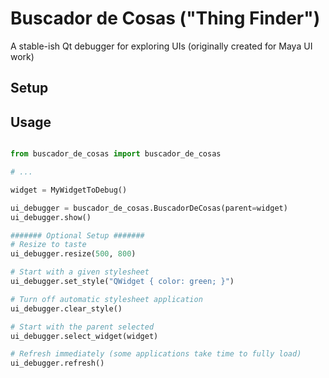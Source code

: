 # Buscador de Cosas ("Thing Finder")
A stable-ish Qt debugger for exploring UIs (originally created for Maya UI work)

## Setup


## Usage
```python

from buscador_de_cosas import buscador_de_cosas

# ...

widget = MyWidgetToDebug()

ui_debugger = buscador_de_cosas.BuscadorDeCosas(parent=widget)
ui_debugger.show()

####### Optional Setup #######
# Resize to taste
ui_debugger.resize(500, 800)

# Start with a given stylesheet
ui_debugger.set_style("QWidget { color: green; }")

# Turn off automatic stylesheet application
ui_debugger.clear_style()

# Start with the parent selected
ui_debugger.select_widget(widget)

# Refresh immediately (some applications take time to fully load)
ui_debugger.refresh()

```
